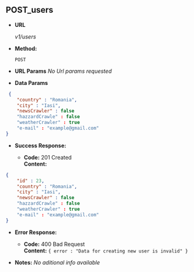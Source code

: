 **POST_users**
----
  

* **URL**

  _v1/users_

* **Method:**
  
  `POST` 
  
*  **URL Params**
_No Url params requested_
* **Data Params**

```json
 {
    "country" : "Romania",
    "city" : "Iasi",
    "newsCrawler" : false
    "hazzardCrawle" : false
    "weatherCrawler" : true
    "e-mail" : "example@gmail.com"
}
```

* **Success Response:** 

  * **Code:** 201 Created <br />
    **Content:** 
```json
{
    "id" : 23,
    "country" : "Romania",
    "city" : "Iasi",
    "newsCrawler" : false
    "hazzardCrawle" : false
    "weatherCrawler" : true
    "e-mail" : "example@gmail.com"
}
```
 
* **Error Response:**

  * **Code:** 400 Bad Request <br />
    **Content:** `{ error : "Data for creating new user is invalid" }`


* **Notes:**
  _No aditional info available_
